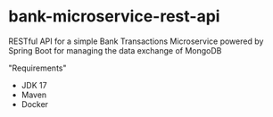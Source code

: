# bank-microservice-rest-api
RESTful API for a simple Bank Transactions Microservice powered by Spring Boot for managing the data exchange of MongoDB

"Requirements"
- JDK 17
- Maven
- Docker
